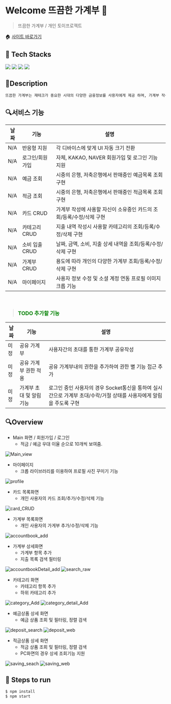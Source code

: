 # Welcome  뜨끔한 가계부 🤑

> 뜨끔한 가계부 / 개인 토이프로젝트

🏠 [사이트 바로가기](https://cash.sundry.ninja)

## 🔨 Tech Stacks

<img src="https://img.shields.io/badge/html5-E34F26?style=for-the-badge&logo=html5&logoColor=white">
<img src="https://img.shields.io/badge/css-1572B6?style=for-the-badge&logo=css3&logoColor=white">
<img src="https://img.shields.io/badge/react-61DAFB?style=for-the-badge&logo=react&logoColor=black">
<img src="https://img.shields.io/badge/typescript-3178C6?style=for-the-badge&logo=typescript&logoColor=black">

<Br/>

## 📄Description
```sh
뜨끔한 가계부는 재테크가 중요한 시대의 다양한 금융정보를 사용자에게 제공 하며, 가계부 작성을 통한 소비습관 증진에 도움을 주기위한 사이트 제작을 목표로 하고 있으며 끊임없이 업데이트 할 예정입니다.
```

## 🔍서비스 기능
|날짜|기능|설명|
|----|---|---|
|N/A|반응형 지원| 각 디바이스에 맞게 UI 자동 크기 전환 |
|N/A|로그인/회원가입| 자체, KAKAO, NAVER 회원가입 및 로그인 기능 지원
|N/A|예금 조회| 시중의 은행, 저축은행에서 판매중인 예금목록 조회 구현
|N/A|적금 조회| 시중의 은행, 저축은행에서 판매중인 적금목록 조회 구현
|N/A|카드 CRUD| 가계부 작성에 사용할 자신이 소유중인 카드의 조회/등록/수정/삭제 구현
|N/A|카테고리 CRUD| 지출 내역 작성시 사용할 카테고리의 조회/등록/수정/삭제 구현
|N/A|소비 입출 CRUD| 날짜, 금액, 소비, 지출 상세 내역을 조회/등록/수정/삭제 구현
|N/A|가계부 CRUD| 용도에 따라 개인의 다양한 가계부 조회/등록/수정/삭제 구현
|N/A|마이페이지| 사용자 정보 수정 및 소셜 계정 연동 프로필 이미지 크롭 기능

<br/>

> ### <span style="color:green">**TODO** 추가할 기능</span>

|날짜|기능|설명|
|----|---|---|
|미정|공유 가계부| 사용자간의 초대를 통한 가계부 공유작성
|미정|공유 가계부 권한 적용| 공유 가계부내의 권한을 추가하여 권한 별 기능 접근 추가
|미정|가계부 초대 및 알림 기능| 로그인 중인 사용자의 경우 Socket통신을 통하여 실시간으로 가계부 초대/수락/거절 상태를 사용자에게 알림을 주도록 구현

## 🔍Overview

- Main 화면 / 회원가입 / 로그인
  - 적금 / 예금 우대 이율 순으로 10개씩 보여줌.

![Main_view](info/main_mobile.gif)

- 마이페이지
  - 크롭 라이브러리를 이용하여 프로필 사진 꾸미기 기능

![profile](info/profile_image.gif)

- 카드 목록화면
  - 개인 사용자의 카드 조회/추가/수정/삭제 기능 

![card_CRUD](info/card_CRUD.gif)


- 가계부 목록화면
  - 개인 사용자의 가게부 추가/수정/삭제 기능

![accountbook_add](info/add_accountbook.gif)

- 가계부 상세화면
  - 가계부 항목 추가
  - 지출 목록 검색 필터링

![accountbookDetail_add](info/add_raw.gif)
![search_raw](info/search_raw.gif)

- 카테고리 화면
  - 카테고리 항목 추가
  - 하위 카테고리 추가

![category_Add](info/add_category.gif)
![category_detail_Add](info/add_categorydetail.gif)


- 예금상품 상세 화면
  - 예금 상품 조회 및 필터링, 정렬 검색
  
![deposit_search](info/search_deposit.gif)
![deposit_web](info/deposit_web.gif)


- 적금상품 상세 화면
  - 적금 상품 조회 및 필터링, 정렬 검색
  - PC화면의 경우 상세 조회기능 지원

![saving_seach](info/search_saving.gif)
![saving_web](info/saving_web.gif)


## 🏃 Steps to run
```sh
$ npm install
$ npm start
```